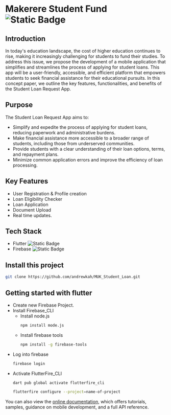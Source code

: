 # Makerere Student Fund ![Static Badge](https://img.shields.io/badge/makerere_student_fund-v1.0-blue)


## Introduction
In today's education landscape, the cost of higher education continues to rise, making it increasingly challenging for students to fund their studies. To address this issue, we propose the development of a mobile application that simplifies and streamlines the process of applying for student loans. This app will be a user-friendly, accessible, and efficient platform that empowers students to seek financial assistance for their educational pursuits. In this concept paper, we outline the key features, functionalities, and benefits of the Student Loan Request App.

## Purpose
The Student Loan Request App aims to:
- Simplify and expedite the process of applying for student loans, reducing paperwork and administrative burdens.
- Make financial assistance more accessible to a broader range of students, including those from underserved communities.
- Provide students with a clear understanding of their loan options, terms, and repayment plans.
- Minimize common application errors and improve the efficiency of loan processing.

## Key Features
- User Registration & Profile creation
- Loan Eligibility Checker
- Loan Application
- Document Upload
- Real time updates.

## Tech Stack
- Flutter ![Static Badge](https://img.shields.io/badge/flutter_v_3.16.4-blue)
- Firebase  ![Static Badge](https://img.shields.io/badge/firebase%20CLI_v_13.0.2-orange)

## Install this project
  ```bash
  git clone https://github.com/andrewkah/MUK_Student_Loan.git
  ```

## Getting started with flutter
- Create new Firebase Project.
- Install Firebase_CLI
  - Install node.js
    ```bash
    npm install mode.js
    ```
  - Install firebase tools
    ```bash
    npm install -g firebase-tools
    ```
- Log into firebase
  ```bash
  firebase login
  ```
- Activate FlutterFire_CLI
  ```bash
  dart pub global activate flutterfire_cli
  ```
  ```bash
  flutterfire configure --project=name-of-project
  ```
You can also view the
[online documentation](https://docs.flutter.dev/), which offers tutorials,
samples, guidance on mobile development, and a full API reference.
